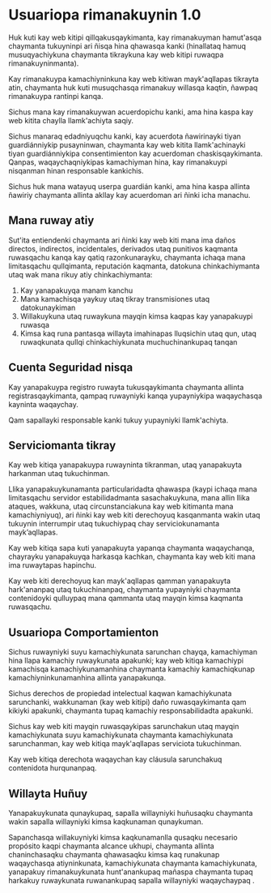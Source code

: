 # Usuariopa rimanakuynin 1.0

Huk kuti kay web kitipi qillqakusqaykimanta, kay rimanakuyman hamut'asqa chaymanta tukuyninpi ari ñisqa hina qhawasqa kanki (hinallataq hamuq musuqyachiykuna chaymanta tikraykuna kay web kitipi ruwaqpa rimanakuyninmanta).

Kay rimanakuypa kamachiyninkuna kay web kitiwan mayk'aqllapas tikrayta atin, chaymanta huk kuti musuqchasqa rimanakuy willasqa kaqtin, ñawpaq rimanakuypa rantinpi kanqa.

Sichus mana kay rimanakuywan acuerdopichu kanki, ama hina kaspa kay web kitita chaylla llamk'achiyta saqiy.

Sichus manaraq edadniyuqchu kanki, kay acuerdota ñawirinayki tiyan guardiánniykip pusayninwan, chaymanta kay web kitita llamk'achinayki tiyan guardiánniykipa consentimienton kay acuerdoman chaskisqaykimanta. Qanpas, waqaychaqniykipas kamachiyman hina, kay rimanakuypi nisqanman hinan responsable kankichis.

Sichus huk mana watayuq userpa guardián kanki, ama hina kaspa allinta ñawiriy chaymanta allinta akllay kay acuerdoman ari ñinki icha manachu.

## Mana ruway atiy

Sut'ita entiendenki chaymanta ari ñinki kay web kiti mana ima daños directos, indirectos, incidentales, derivados utaq punitivos kaqmanta ruwasqachu kanqa kay qatiq razonkunarayku, chaymanta ichaqa mana limitasqachu qullqimanta, reputación kaqmanta, datokuna chinkachiymanta utaq wak mana rikuy atiy chinkachiymanta:

1. Kay yanapakuyqa manam kanchu
1. Mana kamachisqa yaykuy utaq tikray transmisiones utaq datokunaykiman
1. Willakuykuna utaq ruwaykuna mayqin kimsa kaqpas kay yanapakuypi ruwasqa
1. Kimsa kaq runa pantasqa willayta imahinapas lluqsichin utaq qun, utaq ruwaqkunata qullqi chinkachiykunata muchuchinankupaq tanqan

## Cuenta Seguridad nisqa

Kay yanapakuypa registro ruwayta tukusqaykimanta chaymanta allinta registrasqaykimanta, qampaq ruwayniyki kanqa yupayniykipa waqaychasqa kayninta waqaychay.

Qam sapallayki responsable kanki tukuy yupayniyki llamk'achiyta.

## Serviciomanta tikray

Kay web kitiqa yanapakuypa ruwayninta tikranman, utaq yanapakuyta harkanman utaq tukuchinman.

Llika yanapakuykunamanta particularidadta qhawaspa (kaypi ichaqa mana limitasqachu servidor estabilidadmanta sasachakuykuna, mana allin llika ataques, wakkuna, utaq circunstanciakuna kay web kitimanta mana kamachiyniyuq), ari ñinki kay web kiti derechoyuq kasqanmanta wakin utaq tukuynin interrumpir utaq tukuchiypaq chay serviciokunamanta mayk’aqllapas.

Kay web kitiqa sapa kuti yanapakuyta yapanqa chaymanta waqaychanqa, chayrayku yanapakuyqa harkasqa kachkan, chaymanta kay web kiti mana ima ruwaytapas hapinchu.

Kay web kiti derechoyuq kan mayk'aqllapas qamman yanapakuyta hark'ananpaq utaq tukuchinanpaq, chaymanta yupayniyki chaymanta contenidoyki qulluypaq mana qammanta utaq mayqin kimsa kaqmanta ruwasqachu.

## Usuariopa Comportamienton

Sichus ruwayniyki suyu kamachiykunata sarunchan chayqa, kamachiyman hina llapa kamachiy ruwaykunata apakunki; kay web kitiqa kamachiypi kamachisqa kamachiykunamanhina chaymanta kamachiy kamachiqkunap kamachiyninkunamanhina allinta yanapakunqa.

Sichus derechos de propiedad intelectual kaqwan kamachiykunata sarunchanki, wakkunaman (kay web kitipi) daño ruwasqaykimanta qam kikiyki apakunki, chaymanta tupaq kamachiy responsabilidadta apakunki.

Sichus kay web kiti mayqin ruwasqaykipas sarunchakun utaq mayqin kamachiykunata suyu kamachiykunata chaymanta kamachiykunata sarunchanman, kay web kitiqa mayk'aqllapas serviciota tukuchinman.

Kay web kitiqa derechota waqaychan kay cláusula sarunchakuq contenidota hurqunanpaq.

## Willayta Huñuy

Yanapakuykunata qunaykupaq, sapalla willayniyki huñusaqku chaymanta wakin sapalla willayniyki kimsa kaqkunaman qunaykuman.

Sapanchasqa willakuyniyki kimsa kaqkunamanlla qusaqku necesario propósito kaqpi chaymanta alcance ukhupi, chaymanta allinta chaninchasaqku chaymanta qhawasaqku kimsa kaq runakunap waqaychasqa atiyninkunata, kamachiykunata chaymanta kamachiykunata, yanapakuy rimanakuykunata hunt'anankupaq mañaspa chaymanta tupaq harkakuy ruwaykunata ruwanankupaq sapalla willayniyki waqaychaypaq .
